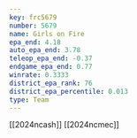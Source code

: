 ```yaml
---
key: frc5679
number: 5679
name: Girls on Fire
epa_end: 4.18
auto_epa_end: 3.78
teleop_epa_end: -0.37
endgame_epa_end: 0.77
winrate: 0.3333
district_epa_rank: 76
district_epa_percentile: 0.013
type: Team
---
```

[[2024ncash]]
[[2024ncmec]]

